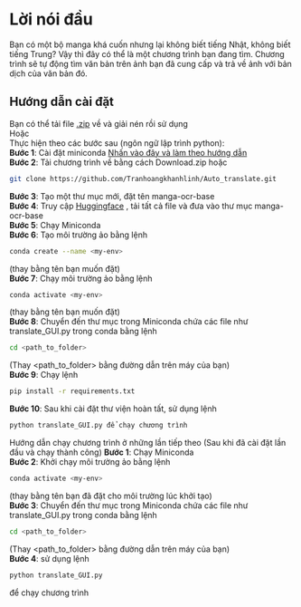 # Lời nói đầu
Bạn có một bộ manga khá cuốn nhưng lại không biết tiếng Nhật, không biết tiếng Trung? Vậy thì đây có thể là một chương trình bạn đang tìm. Chương trình sẽ tự động tìm văn bản trên ảnh bạn đã cung cấp và trả về ảnh với bản dịch của văn bản đó.

## Hướng dẫn cài đặt
Bạn có thể tải file [.zip](https://drive.google.com/file/d/10mykEfRaxcCkYpoYCmZu0JLSu2n2mIPs/view?usp=drive_link) về và giải nén rồi sử dụng   
Hoặc   
Thực hiện theo các bước sau (ngôn ngữ lập trình python):   
**Bước 1**: Cài đặt miniconda [Nhấn vào đây và làm theo hướng dẫn](https://docs.conda.io/projects/conda/en/4.6.1/user-guide/install/windows.html)   
**Bước 2**: Tải chương trình về bằng cách Download.zip hoặc
```sh
git clone https://github.com/Tranhoangkhanhlinh/Auto_translate.git
```
**Bước 3**: Tạo một thư mục mới, đặt tên manga-ocr-base   
**Bước 4**: Truy cập [Huggingface](https://huggingface.co/kha-white/manga-ocr-base/tree/main) , tải tất cả file và đưa vào thư mục manga-ocr-base   
**Bước 5**: Chạy Miniconda   
**Bước 6**: Tạo môi trường ảo bằng lệnh 
```sh
conda create --name <my-env> 
```
(thay <my-env> bằng tên bạn muốn đặt)   
**Bước 7**: Chạy môi trường ảo bằng lệnh
```sh 
conda activate <my-env> 
```
(thay <my-env> bằng tên bạn muốn đặt)   
**Bước 8**: Chuyển đến thư mục trong Miniconda chứa các file như translate_GUI.py trong conda bằng lệnh 
```sh
cd <path_to_folder> 
```
(Thay <path_to_folder> bằng đường dẫn trên máy của bạn)   
**Bước 9**: Chạy lệnh 
```sh
pip install -r requirements.txt
```
**Bước 10**: Sau khi cài đặt thư viện hoàn tất, sử dụng lệnh 
```sh
python translate_GUI.py để chạy chương trình
```
   
      
Hướng dẫn chạy chương trình ở những lần tiếp theo (Sau khi đã cài đặt lần đầu và chạy thành công)
**Bước 1**: Chạy Miniconda   
**Bước 2**: Khởi chạy môi trường ảo bằng lệnh
```sh
conda activate <my-env> 
```
(thay <my-env> bằng tên bạn đã đặt cho môi trường lúc khởi tạo)   
**Bước 3**: Chuyển đến thư mục trong Miniconda chứa các file như translate_GUI.py trong conda bằng lệnh 
```sh
cd <path_to_folder> 
```
(Thay <path_to_folder> bằng đường dẫn trên máy của bạn)   
**Bước 4**: sử dụng lệnh 
```sh
python translate_GUI.py 
```
để chạy chương trình